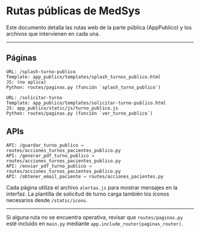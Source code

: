 # Rutas públicas de MedSys

Este documento detalla las rutas web de la parte pública (AppPublico) y los archivos que intervienen en cada una.

---

## Páginas

```
URL: /splash-turno-publico
Template: app_publico/templates/splash_turnos_publico.html
JS: (no aplica)
Python: routes/paginas.py (función `splash_turno_publico`)
```

```
URL: /solicitar-turno
Template: app_publico/templates/solicitar-turno-publico.html
JS: app_publico/static/js/turno_publico.js
Python: routes/paginas.py (función `ver_turno_publico`)
```

## APIs

```
API: /guardar_turno_publico → routes/acciones_turnos_pacientes_publico.py
API: /generar_pdf_turno_publico → routes/acciones_turnos_pacientes_publico.py
API: /enviar_pdf_turno_publico → routes/acciones_turnos_pacientes_publico.py
API: /obtener_email_paciente → routes/acciones_pacientes.py
```

Cada página utiliza el archivo `alertas.js` para mostrar mensajes en la interfaz. La plantilla de solicitud de turno carga también los íconos necesarios desde `/static/icons`.

---

Si alguna ruta no se encuentra operativa, revisar que `routes/paginas.py` esté incluido en `main.py` mediante `app.include_router(paginas_router)`.

